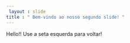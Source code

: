 ```yaml
---
 layout : slide 
title : " Bem-vindo ao nosso segundo slide! "
---
```

Hello!!
Use a seta esquerda para voltar!
